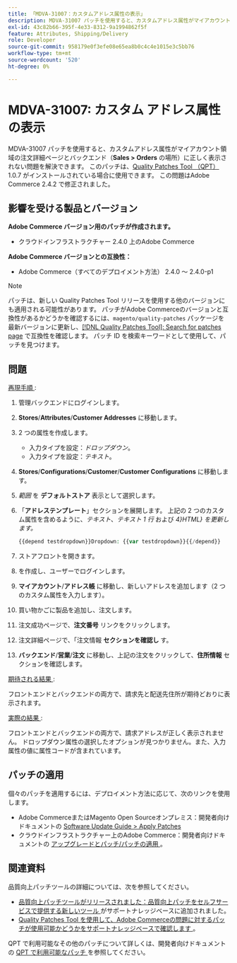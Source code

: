 ```yaml
---
title: 「MDVA-31007：カスタムアドレス属性の表示」
description: MDVA-31007 パッチを使用すると、カスタムアドレス属性がマイアカウント領域の注文詳細ページとバックエンド（**Sales &gt; Orders**の場所）に正しく表示されない問題を解決できます。 このパッチは、[Quality Patches Tool （QPT） ] （/help/announcements/adobe-commerce-announcements/magento-quality-patches-released-new-tool-to-self-serve-quality-patches.md） 1.0.7 がインストールされている場合に利用できます。 この問題はAdobe Commerce 2.4.2 で修正されました。
exl-id: 43c82b66-395f-4e33-8312-9a1994862f5f
feature: Attributes, Shipping/Delivery
role: Developer
source-git-commit: 958179e0f3efe08e65ea8b0c4c4e1015e3c5bb76
workflow-type: tm+mt
source-wordcount: '520'
ht-degree: 0%

---
```


# MDVA-31007: カスタム アドレス属性の表示

MDVA-31007 パッチを使用すると、カスタムアドレス属性がマイアカウント領域の注文詳細ページとバックエンド（**Sales > Orders** の場所）に正しく表示されない問題を解決できます。 このパッチは、[Quality Patches Tool （QPT） ](/help/announcements/adobe-commerce-announcements/magento-quality-patches-released-new-tool-to-self-serve-quality-patches.md)1.0.7 がインストールされている場合に使用できます。 この問題はAdobe Commerce 2.4.2 で修正されました。

## 影響を受ける製品とバージョン

**Adobe Commerce バージョン用のパッチが作成されます。**

* クラウドインフラストラクチャー 2.4.0 上のAdobe Commerce

**Adobe Commerce バージョンとの互換性：**

* Adobe Commerce（すべてのデプロイメント方法） 2.4.0 ～ 2.4.0-p1

>[!NOTE]
>
>パッチは、新しい Quality Patches Tool リリースを使用する他のバージョンにも適用される可能性があります。 パッチがAdobe Commerceのバージョンと互換性があるかどうかを確認するには、`magento/quality-patches` パッケージを最新バージョンに更新し、[[!DNL Quality Patches Tool]: Search for patches page](https://devdocs.magento.com/quality-patches/tool.html#patch-grid) で互換性を確認します。 パッチ ID を検索キーワードとして使用して、パッチを見つけます。

## 問題

<u> 再現手順 </u>:

1. 管理バックエンドにログインします。
1. **Stores**/**Attributes**/**Customer Addresses** に移動します。
1. 2 つの属性を作成します。

   * 入力タイプを設定：*ドロップダウン*。
   * 入力タイプを設定：*テキスト*。

1. **Stores**/**Configurations**/**Customer**/**Customer Configurations** に移動します。
1. *範囲* を **デフォルトストア** 表示として選択します。
1. 「**アドレステンプレート**」セクションを展開します。 上記の 2 つのカスタム属性を含めるように、*テキスト*、*テキスト 1 行* および *4}HTML} を更新します。*

   ```php
   {{depend testdropdown}}Dropdown: {{var testdropdown}}{{/depend}}    {{depend testtext}}Text: {{var testtext}}{{/depend}}
   ```

1. ストアフロントを開きます。
1. を作成し、ユーザーでログインします。
1. **マイアカウント**/**アドレス帳** に移動し、新しいアドレスを追加します（2 つのカスタム属性を入力します）。
1. 買い物かごに製品を追加し、注文します。
1. 注文成功ページで、**注文番号** リンクをクリックします。
1. 注文詳細ページで、「注文情報 **セクションを確認し** す。
1. **バックエンド**/**営業**/**注文** に移動し、上記の注文をクリックして、**住所情報** セクションを確認します。

<u> 期待される結果 </u>:

フロントエンドとバックエンドの両方で、請求先と配送先住所が期待どおりに表示されます。

<u> 実際の結果 </u>:

フロントエンドとバックエンドの両方で、請求アドレスが正しく表示されません。 ドロップダウン属性の選択したオプションが見つかりません。また、入力属性の値に属性コードが含まれています。

## パッチの適用

個々のパッチを適用するには、デプロイメント方法に応じて、次のリンクを使用します。

* Adobe CommerceまたはMagento Open Sourceオンプレミス：開発者向けドキュメントの [Software Update Guide > Apply Patches](https://devdocs.magento.com/guides/v2.4/comp-mgr/patching/mqp.html)
* クラウドインフラストラクチャー上のAdobe Commerce：開発者向けドキュメントの [ アップグレードとパッチ/パッチの適用 ](https://devdocs.magento.com/cloud/project/project-patch.html)。

## 関連資料

品質向上パッチツールの詳細については、次を参照してください。

* [ 品質向上パッチツールがリリースされました：品質向上パッチをセルフサービスで提供する新しいツール ](/help/announcements/adobe-commerce-announcements/magento-quality-patches-released-new-tool-to-self-serve-quality-patches.md) がサポートナレッジベースに追加されました。
* [Quality Patches Tool を使用して、Adobe Commerceの問題に対するパッチが使用可能かどうかをサポートナレッジベースで確認します ](/help/support-tools/patches-available-in-qpt-tool/check-patch-for-magento-issue-with-magento-quality-patches.md)。

QPT で利用可能なその他のパッチについて詳しくは、開発者向けドキュメントの [QPT で利用可能なパッチ ](https://devdocs.magento.com/quality-patches/tool.html#patch-grid) を参照してください。
